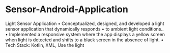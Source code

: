 ﻿# Sensor-Android-Application
Light Sensor Application
•	Conceptualized, designed, and developed a light sensor application that dynamically responds 
•	to ambient light conditions..
•	Implemented a responsive system where the app displays a yellow screen when light is detected 
and shifts to a black screen in the absence of light.
•	Tech Stack: Kotlin, XML, Use the light
